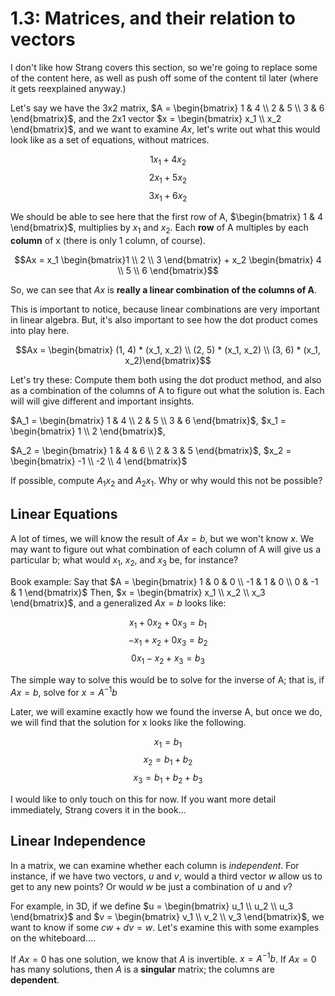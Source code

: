 # 1.3: Matrices, and their relation to vectors
I don't like how Strang covers this section, so we're going to replace some of the content here, as well as push off some of the content til later (where it gets reexplained anyway.)

Let's say we have the 3x2 matrix, $A = \begin{bmatrix} 1 & 4 \\ 2 & 5 \\ 3 & 6 \end{bmatrix}$, and the 2x1 vector $x = \begin{bmatrix} x_1 \\ x_2 \end{bmatrix}$, and we want to examine $Ax$, let's write out what this would look like as a set of equations, without matrices.

$$1x_1 + 4x_2$$
$$2x_1 + 5x_2$$
$$3x_1 + 6x_2$$

We should be able to see here that the first row of A, $\begin{bmatrix} 1 & 4 \end{bmatrix}$, multiplies by $x_1$ and $x_2$. Each **row** of A multiples by each **column** of x (there is only 1 column, of course). 

$$Ax = x_1 \begin{bmatrix}1 \\ 2 \\ 3 \end{bmatrix} + x_2 \begin{bmatrix} 4 \\ 5 \\ 6 \end{bmatrix}$$

So, we can see that $Ax$ is **really a linear combination of the columns of A**.

This is important to notice, because linear combinations are very important in linear algebra. But, it's also important to see how the dot product comes into play here.

$$Ax = \begin{bmatrix} (1, 4) * (x_1, x_2) \\ (2, 5) * (x_1, x_2) \\ (3, 6) * (x_1, x_2)\end{bmatrix}$$

Let's try these: Compute them both using the dot product method, and also as a combination of the columns of A to figure out what the solution is. Each will will give different and important insights.

$A_1 = \begin{bmatrix} 1 & 4 \\ 2 & 5 \\ 3 & 6 \end{bmatrix}$, $x_1 = \begin{bmatrix} 1 \\ 2 \end{bmatrix}$,

$A_2 = \begin{bmatrix} 1 & 4 & 6 \\ 2 & 3 & 5 \end{bmatrix}$, $x_2 = \begin{bmatrix} -1 \\ -2 \\ 4 \end{bmatrix}$

If possible, compute $A_1 x_2$ and $A_2 x_1$. Why or why would this not be possible?

## Linear Equations
A lot of times, we will know the result of $Ax = b$, but we won't know $x$. We may want to figure out what combination of each column of A will give us a particular b; what would $x_1$, $x_2$, and $x_3$ be, for instance?

Book example: Say that $A = \begin{bmatrix} 1 & 0 & 0 \\ -1 & 1 & 0 \\ 0 & -1 & 1 \end{bmatrix}$ Then, $x = \begin{bmatrix} x_1 \\ x_2 \\ x_3 \end{bmatrix}$, and a generalized $Ax = b$ looks like:

$$x_1 + 0x_2 + 0x_3 = b_1$$
$$-x_1 + x_2 + 0x_3 = b_2$$
$$0x_1 - x_2 + x_3 = b_3 $$

The simple way to solve this would be to solve for the inverse of A; that is, if $Ax = b$, solve for $x = A^{-1} b$

Later, we will examine exactly how we found the inverse A, but once we do, we will find that the solution for x looks like the following.

$$x_1 = b_1$$
$$x_2 = b_1 + b_2$$
$$x_3 = b_1 + b_2 + b_3$$

I would like to only touch on this for now. If you want more detail immediately, Strang covers it in the book...

## Linear Independence

In a matrix, we can examine whether each column is *independent*. For instance, if we have two vectors, $u$ and $v$, would a third vector $w$ allow us to get to any new points? Or would $w$ be just a combination of $u$ and $v$?

For example, in 3D, if we define $u = \begin{bmatrix} u_1 \\ u_2 \\ u_3 \end{bmatrix}$ and $v = \begin{bmatrix} v_1 \\ v_2 \\ v_3 \end{bmatrix}$, we want to know if some $cw + dv = w$. Let's examine this with some examples on the whiteboard....

If $Ax = 0$ has one solution, we know that $A$ is invertible. $x = A^{-1} b$. If $Ax = 0$ has many solutions, then $A$ is a **singular** matrix; the columns are **dependent**.
